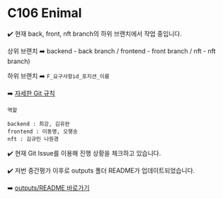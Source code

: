 # C106 Enimal

:heavy_check_mark: 현재 back, front, nft branch의 하위 브랜치에서 작업 중입니다.

상위 브랜치 :arrow_right: backend - back branch / frontend - front branch / nft - nft branch)

하위 브랜치 :arrow_right: `F_요구사항id_포지션_이름`

:arrow_right: [자세한 Git 규칙](https://www.notion.so/Git-daa26a36a7dd429ca056e9869a5b8dff)

```
역할

backend : 최강, 김유완
frontend : 이동명, 오행송
nft : 김규민 나원경
```



:heavy_check_mark: 현재 Git Issue를 이용해 진행 상황을 체크하고 있습니다.



:heavy_check_mark: 저번 중간평가 이후로 outputs 폴더 README가 업데이트되었습니다.

:arrow_right: [outputs/README 바로가기](outputs/README.md)


